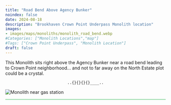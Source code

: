 ```yaml
---
title: "Road Bend Above Agency Bunker"
noindex: false
date: 2024-08-18
description: "Brookhaven Crown Point Underpass Monolith location"
images:
- images/maps/monoliths/monolith_road_bend.webp
#Categories: ["Monolith Locations","map"]
#Tags: ["Crown Point Underpass", "Monolith Location"]
draft: false
--- 
```


This Monolith sits right above the Agency Bunker near a road bend leading to Crown Point neighborhood... and not to far away on the North Estate plot could be a crystal.

<center><span class="copy-to-clipboard" style="align: center"><code class="copy-to-clipboard-code" data-code="..{}{}{}{}____..">..{}{}{}{}____..</code></span></center>

![Monolith near gas station](/images/maps/monoliths/monolith_road_bend.webp?width=400px)

<hr style="background-color: #28b44c" size=8>